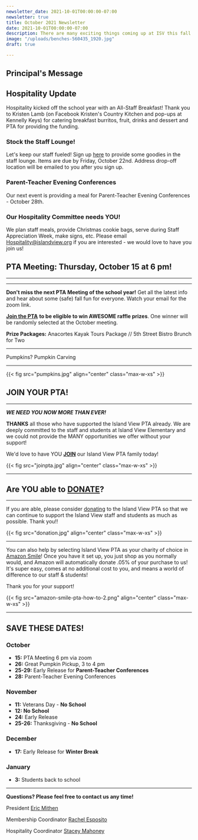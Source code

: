 ```yaml
---
newsletter_date: 2021-10-01T00:00:00-07:00
newsletter: true
title: October 2021 Newsletter
date: 2021-10-01T00:00:00-07:00
description: There are many exciting things coming up at ISV this fall!
image: "/uploads/benches-560435_1920.jpg"
draft: true

---
```

## Principal's Message

## Hospitality Update

Hospitality kicked off the school year with an All-Staff Breakfast! Thank you to Kristen Lamb (on Facebook Kristen's Country Kitchen and pop-ups at Kennelly Keys) for catering breakfast burritos, fruit, drinks and dessert and PTA for providing the funding. 

### Stock the Staff Lounge! 

Let's keep our staff fueled! Sign up [here](https://www.signupgenius.com/go/10C0D44AEAD2DA3F58-stock) to provide some goodies in the staff lounge. Items are due by Friday, October 22nd. Address drop-off location will be emailed to you after you sign up.

### Parent-Teacher Evening Conferences

Our next event is providing a meal for Parent-Teacher Evening Conferences - October 28th.

### Our Hospitality Committee needs YOU! 

We plan staff meals, provide Christmas cookie bags, serve during Staff Appreciation Week, make signs, etc. Please email [Hospitality@islandview.org](mailto:Hospitality@islandview.org) if you are interested - we would love to have you join us!

## PTA Meeting: Thursday, October 15 at 6 pm!

***

***

**Don't miss the next PTA Meeting of the school year!** Get all the latest info and hear about some (safe) fall fun for everyone.  Watch your email for the zoom link.

[**Join the PTA**](https://www.islandviewpta.org/membership) **to be eligible to win AWESOME raffle prizes**. One winner will be randomly selected at the October meeting.

**Prize Packages:** Anacortes Kayak Tours Package // 5th Street Bistro Brunch for Two

***

Pumpkins? Pumpkin Carving

***

{{< fig src="pumpkins.jpg" align="center" class="max-w-xs" >}}

## JOIN YOUR PTA!

***

**_WE NEED YOU NOW MORE THAN EVER!_**

**THANKS** all those who have supported the Island View PTA already. We are deeply committed to the staff and students at Island View Elementary and we could not provide the MANY opportunities we offer without your support!

We'd love to have YOU [**JOIN**](https://www.islandviewpta.org/membership) our Island View PTA family today!

{{< fig src="joinpta.jpg" align="center" class="max-w-xs" >}}

***

## Are YOU able to [**DONATE**](https://www.islandviewpta.org/donate)?

***

If you are able, please consider [donating](https://www.islandviewpta.org/donate) to the Island View PTA so that we can continue to support the Island View staff and students as much as possible. Thank you!!

{{< fig src="donation.jpg" align="center" class="max-w-xs" >}}

***

You can also help by selecting Island View PTA as your charity of choice in [Amazon Smile](https://smile.amazon.com "Amazon Smile")! Once you have it set up, you just shop as you normally would, and Amazon will automatically donate .05% of your purchase to us! It's super easy, comes at no additional cost to you, and means a world of difference to our staff & students! 

Thank you for your support!

{{< fig src="amazon-smile-pta-how-to-2.png" align="center" class="max-w-xs" >}}

***

## SAVE THESE DATES!

### October

* **15:**  PTA Meeting 6 pm via zoom
* **26:**  Great Pumpkin Pickup, 3 to 4 pm
* **25-29:**  Early Release for **Parent-Teacher Conferences**
* **28:** Parent-Teacher Evening Conferences

### November

* **11:**  Veterans Day - **No School**
* **12: No School**
* **24:**  Early Release
* **25-26:**  Thanksgiving - **No School**

### December

* **17:**  Early Release for **Winter Break**

### January

* **3:**  Students back to school

***

**Questions? Please feel free to contact us any time!**

President [Eric Mithen](president@islandviewpta.org)

Membership Coordinator [Rachel Esposito](membership@islandviewpta.org)

Hospitality Coordinator [Stacey Mahoney](stacey.a.mahoney@gmail.com)